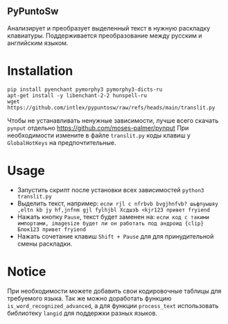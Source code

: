 ## PyPuntoSw

Анализирует и преобразует выделенный текст в нужную раскладку клавиатуры.
Поддерживается преобразование между русским и английским языком.

# Installation
```
pip install pyenchant pymorphy3 pymorphy3-dicts-ru
apt-get install -y libenchant-2-2 hunspell-ru
wget https://github.com/intlex/pypuntosw/raw/refs/heads/main/translit.py
```
Чтобы не устанавливать ненужные зависимости, лучше всего скачать `pynput` отдельно https://github.com/moses-palmer/pynput
При необходимости измените в файле `translit.py` коды клавиш у `GlobalHotKeys` на предпочтительные.

# Usage

* Запустить скрипт после установки всех зависимостей
  `python3 translit.py`
* Выделить текст, например:
  `если rjl c nfrbvb bvgjhnfvb? шьфпуышяу ,eltn kb jy hf,jnfnm gjl fylhjbl ХсдшзЪ <kjr123 привет fryiend`
* Нажать кнопку `Pause`, текст будет заменен на:
  `если код c такими импортами, imagesize будет ли он работать под андроид {clip} Блок123 привет fryiend`
* Нажать сочетание клавиш `Shift + Pause` для для принудительной смены раскладки.

# Notice

При необходимости можете добавить свои кодировочные таблицы для требуемого языка.
Так же можно доработать функцию `is_word_recognized_advanced`, а для функции `process_text` использовать библиотеку `langid` для поддержки разных языков.
